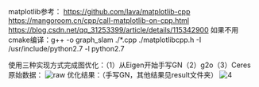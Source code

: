 matplotlib参考：
https://github.com/lava/matplotlib-cpp
https://mangoroom.cn/cpp/call-matplotlib-on-cpp.html
https://blog.csdn.net/qq_31253399/article/details/115342900
如果不用cmake编译：g++ -o graph_slam ./*.cpp ./matplotlibcpp.h -I /usr/include/python2.7 -l python2.7

使用三种实现方式完成图优化：（1）从Eigen开始手写GN（2）g2o（3）Ceres
原始数据：
![raw](https://user-images.githubusercontent.com/42105276/189471093-25e4cf19-9afb-43ec-8718-7c7b2361050d.png)
优化结果：（手写GN，其他结果见result文件夹）
![4](https://user-images.githubusercontent.com/42105276/189471115-ac256acd-afb0-47b8-b4ad-e1d214f5f13e.png)
